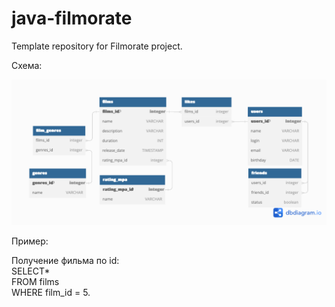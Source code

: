 # java-filmorate
Template repository for Filmorate project.

Схема:

![Untitled-2.png](Untitled-2.png)

Пример:

Получение фильма по id:  
   SELECT*  
   FROM films  
   WHERE film_id = 5.
